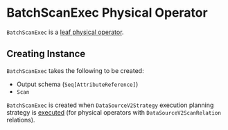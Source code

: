 # BatchScanExec Physical Operator

`BatchScanExec` is a [leaf physical operator](DataSourceV2ScanExecBase.md).

## Creating Instance

`BatchScanExec` takes the following to be created:

* <span id="output"> Output schema (`Seq[AttributeReference]`)
* <span id="scan"> `Scan`

`BatchScanExec` is created when `DataSourceV2Strategy` execution planning strategy is [executed](../spark-sql-SparkStrategy-DataSourceV2Strategy.md#apply) (for physical operators with `DataSourceV2ScanRelation` relations).

